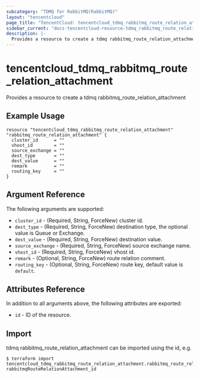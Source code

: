 ```yaml
---
subcategory: "TDMQ for RabbitMQ(RabbitMQ)"
layout: "tencentcloud"
page_title: "TencentCloud: tencentcloud_tdmq_rabbitmq_route_relation_attachment"
sidebar_current: "docs-tencentcloud-resource-tdmq_rabbitmq_route_relation_attachment"
description: |-
  Provides a resource to create a tdmq rabbitmq_route_relation_attachment
---
```


# tencentcloud_tdmq_rabbitmq_route_relation_attachment

Provides a resource to create a tdmq rabbitmq_route_relation_attachment

## Example Usage

```hcl
resource "tencentcloud_tdmq_rabbitmq_route_relation_attachment" "rabbitmq_route_relation_attachment" {
  cluster_id      = ""
  vhost_id        = ""
  source_exchange = ""
  dest_type       = ""
  dest_value      = ""
  remark          = ""
  routing_key     = ""
}
```

## Argument Reference

The following arguments are supported:

* `cluster_id` - (Required, String, ForceNew) cluster id.
* `dest_type` - (Required, String, ForceNew) destination type, the optional value is Queue or Exchange.
* `dest_value` - (Required, String, ForceNew) destination value.
* `source_exchange` - (Required, String, ForceNew) source exchange name.
* `vhost_id` - (Required, String, ForceNew) vhost id.
* `remark` - (Optional, String, ForceNew) route relation comment.
* `routing_key` - (Optional, String, ForceNew) route key, default value is `default`.

## Attributes Reference

In addition to all arguments above, the following attributes are exported:

* `id` - ID of the resource.



## Import

tdmq rabbitmq_route_relation_attachment can be imported using the id, e.g.
```
$ terraform import tencentcloud_tdmq_rabbitmq_route_relation_attachment.rabbitmq_route_relation_attachment rabbitmqRouteRelationAttachment_id
```

